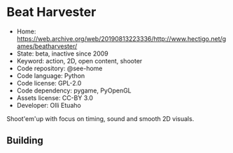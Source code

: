 # Beat Harvester

- Home: https://web.archive.org/web/20190813223336/http://www.hectigo.net/games/beatharvester/
- State: beta, inactive since 2009
- Keyword: action, 2D, open content, shooter
- Code repository: @see-home
- Code language: Python
- Code license: GPL-2.0
- Code dependency: pygame, PyOpenGL
- Assets license: CC-BY 3.0
- Developer: Olli Etuaho

Shoot'em'up with focus on timing, sound and smooth 2D visuals.

## Building

